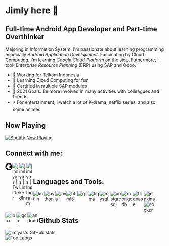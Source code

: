 # Jimly here 👋

## Full-time Android App Developer and Part-time Overthinker

Majoring in Information System. I'm passionate about learning programming especially *Android Application Development*. Fascinating by Cloud Computing, i'm learning *Google Cloud Platform* on the side. Futhermore, i took *Enterprise Resource Planning* (ERP) using SAP and Odoo.

- 🔭 Working for Telkom Indonesia
- 🌱 Learning Cloud Computing for fun
- 👯 Certified in multiple SAP modules
- 🥅 2021 Goals: Be more involved in many activities with colleagues and friends
- ⚡ For entertainment, i watch a lot of K-drama, netflix series, and also some animes

## Now Playing

[<img src="https://now-playing-jimlyas.vercel.app/api/spotify-playing" alt="Spotify Now Playing" width="500" />](https://open.spotify.com/user/0mt6pwrrbaxr1bbji8cx31ipf)


## Connect with me:

[<img align="left" alt="jimlyas" width="22px" src="https://raw.githubusercontent.com/iconic/open-iconic/master/svg/globe.svg" />](https://jimlyas.github.io)
[<img align="left" alt="jimlyas | Twitter" width="22px" src="https://cdn.jsdelivr.net/npm/simple-icons@v3/icons/twitter.svg" />](https://twitter.com/j_mly)
[<img align="left" alt="jimlyas | LinkedIn" width="22px" src="https://cdn.jsdelivr.net/npm/simple-icons@v3/icons/linkedin.svg" />](https://linkedin.com/in/jimlyas)
[<img align="left" alt="jimlyas | Instagram" width="22px" src="https://cdn.jsdelivr.net/npm/simple-icons@v3/icons/instagram.svg" />](https://instagram.com/jiimlyy)
<br/>

## Languages and Tools:

<img align="left" alt="kotlin" width="35px" src="https://profilinator.rishav.dev/skills-assets/kotlinlang-icon.svg" />
<img align="left" alt="python" width="35px" src="https://profilinator.rishav.dev/skills-assets/python-original.svg" />
<img align="left" alt="java" width="35px" src="https://profilinator.rishav.dev/skills-assets/java-original-wordmark.svg" />
<img align="left" alt="html5" width="35px" src="https://profilinator.rishav.dev/skills-assets/html5-original-wordmark.svg" />
<img align="left" alt="git" width="35px" src="https://profilinator.rishav.dev/skills-assets/git-scm-icon.svg" />
<img align="left" alt="figma" width="35px" src="https://profilinator.rishav.dev/skills-assets/figma-icon.svg" />
<img align="left" alt="mysql" width="35px" src="https://profilinator.rishav.dev/skills-assets/mysql-original-wordmark.svg" />
<img align="left" alt="postgresql" width="35px" src="https://profilinator.rishav.dev/skills-assets/postgresql-original-wordmark.svg" />
<img align="left" alt="mongodb" width="35px" src="https://profilinator.rishav.dev/skills-assets/mongodb-original-wordmark.svg" />
<img align="left" alt="firebase" width="35px" src="https://profilinator.rishav.dev/skills-assets/firebase.png" />
<img align="left" alt="jenkins" width="35px" src="https://profilinator.rishav.dev/skills-assets/jenkins-icon.svg" />
<img align="left" alt="docker" width="35px" src="https://profilinator.rishav.dev/skills-assets/docker-original-wordmark.svg" />
<img align="left" alt="linux" width="35px" src="https://profilinator.rishav.dev/skills-assets/linux-original.svg" />
<img align="left" alt="gcp" width="35px" src="https://profilinator.rishav.dev/skills-assets/google_cloud-icon.svg" />
<img align="left" alt="android" width="35px" src="https://profilinator.rishav.dev/skills-assets/android-original-wordmark.svg" />

<br/><br/><br/>


## Github Stats

![jimlyas's GitHub stats](https://github-readme-stats.vercel.app/api?username=jimlyas&show_icons=true&theme=dark) <br/>
![Top Langs](https://github-readme-stats.vercel.app/api/top-langs/?username=jimlyas&layout=compact&theme=dark&hide=python)


